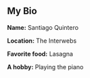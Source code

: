 ## My Bio

**Name:** Santiago Quintero

**Location:** The Interwebs

**Favorite food:** Lasagna

**A hobby:** Playing the piano
